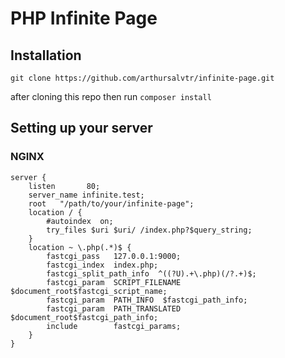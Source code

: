 # PHP Infinite Page

## Installation

`git clone https://github.com/arthursalvtr/infinite-page.git`

after cloning this repo then run `composer install`

## Setting up your server

### NGINX

```nginx
server {
    listen       80;
    server_name infinite.test;
    root   "/path/to/your/infinite-page";
    location / {
        #autoindex  on;
        try_files $uri $uri/ /index.php?$query_string;
    }
    location ~ \.php(.*)$ {
        fastcgi_pass   127.0.0.1:9000;
        fastcgi_index  index.php;
        fastcgi_split_path_info  ^((?U).+\.php)(/?.+)$;
        fastcgi_param  SCRIPT_FILENAME  $document_root$fastcgi_script_name;
        fastcgi_param  PATH_INFO  $fastcgi_path_info;
        fastcgi_param  PATH_TRANSLATED  $document_root$fastcgi_path_info;
        include        fastcgi_params;
    }
}
```
